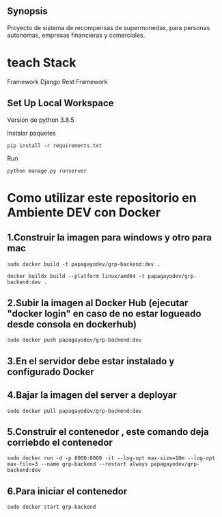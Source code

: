 ## Synopsis
Proyecto de sistema de recompensas de supermonedas, para personas autonomas, empresas financieras y comerciales.


# teach Stack
Framework Django Rest Framework

## Set Up Local Workspace

Version de python 3.8.5

Instalar paquetes
```shell
pip install -r requirements.txt
```

Run
```shell
python manage.py runserver
```

# Como utilizar este repositorio en Ambiente DEV con Docker

## 1.Construir la imagen para windows y otro para mac
```shell
sudo docker build -t papagayodev/grp-backend:dev .
```

```
docker buildx build --platform linux/amd64 -t papagayodev/grp-backend:dev .
```

## 2.Subir la imagen al Docker Hub (ejecutar "docker login" en caso de no estar logueado desde consola en dockerhub)
```shell
sudo docker push papagayodev/grp-backend:dev
```

## 3.En el servidor debe estar instalado y configurado Docker
## 4.Bajar la imagen del server a deployar
```shell
sudo docker pull papagayodev/grp-backend:dev
```

## 5.Construir el contenedor , este comando deja corriebdo el contenedor
```shell
sudo docker run -d -p 8000:8000 -it --log-opt max-size=10m --log-opt max-file=3 --name grp-backend --restart always papagayodev/grp-backend:dev
```

## 6.Para iniciar el contenedor
```shell
sudo docker start grp-backend
```
